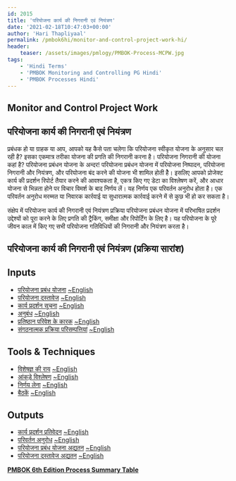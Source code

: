 ```yaml
---
id: 2015   
title: 'परियोजना कार्य की निगरानी एवं नियंत्रण'
date: '2021-02-18T10:47:03+00:00'
author: 'Hari Thapliyaal'
permalink: /pmbok6hi/monitor-and-control-project-work-hi/
header:
    teaser: /assets/images/pmlogy/PMBOK-Process-MCPW.jpg
tags:
    - 'Hindi Terms'
    - 'PMBOK Monitoring and Controlling PG Hindi'
    - 'PMBOK Processes Hindi'
---
```


## Monitor and Control Project Work

## परियोजना कार्य की निगरानी एवं नियंत्रण

प्रबंधक हो या ग्राहक या आप, आपको यह कैसे पता चलेगा कि परियोजना स्वीकृत योजना के अनुसार चल रही है? इसका एकमात्र तरीका योजना की प्रगति की निगरानी करना है। परियोजना निगरानी की योजना कहां है? परियोजना प्रबंधन योजना के अन्दर! परियोजना प्रबंधन योजना में परियोजना निष्पादन, परियोजना निगरानी और नियंत्रण, और परियोजना बंद करने की योजना भी शामिल होती हैे। इसलिए आपको प्रोजेक्ट कार्य की प्रदर्शन रिपोर्ट तैयार करने की आवश्यकता है, एकत्र किए गए डेटा का विश्लेषण करें, और आधार योजना से भिन्नता होने पर विचार विमर्श के बाद निर्णय लें। यह निर्णय एक परिवर्तन अनुरोध होता है। एक परिवर्तन अनुरोध मरम्मत या निवारक कार्रवाई या सुधारात्मक कार्रवाई करने में से कुछ भी हो कर सकता है। 

संक्षेप में परियोजना कार्य की निगरानी एवं नियंत्रण प्रक्रिया परियोजना प्रबंधन योजना में परिभाषित प्रदर्शन उद्देश्यों को पूरा करने के लिए प्रगति की ट्रैकिंग, समीक्षा और रिपोर्टिंग के लिए है। यह परियोजना के पूरे जीवन काल में किए गए सभी परियोजना गतिविधियों की निगरानी और नियंत्रण करता है।

## परियोजना कार्य की निगरानी एवं नियंत्रण (प्रक्रिया सारांश)

## Inputs

- [परियोजना प्रबंध योजना](/pmbok6hi/project-management-plan-hi) [~English](/pmbok6/Project-Management-Plan)
- [परियोजना दस्तावेज](/pmbok6hi/project-documents-hi) [~English](/pmbok6/Project-Documents)
- [कार्य प्रदर्शन सूचना](/pmbok6hi/work-performance-information-hi) [~English](/pmbok6/Work-Performance-Information)
- [अनुबंध](/pmbok6hi/agreements-hi) [~English](/pmbok6/Agreements)
- [प्रतिष्ठान परिवेश के कारक](/pmbok6hi/enterprise-environmental-factors-hi) [~English](/pmbok6/Enterprise-Environmental-Factors)
- [संगठनात्मक प्रक्रिया परिसम्पत्तियां](/pmbok6hi/organizational-process-assets-hi) [~English](/pmbok6/Organizational-Process-Assets)

## Tools &amp; Techniques

- [विशेषज्ञ की राय](/pmbok6hi/expert-judgement-hi) [~English](/pmbok6/Expert-Judgement)
- [आंकड़े विश्लेषण](/pmbok6hi/data-analysis-hi) [~English](/pmbok6/Data-Analysis)
- [निर्णय लेना](/pmbok6hi/decision-making-hi) [~English](/pmbok6/Decision-Making)
- [बैठकें](/pmbok6hi/meetings-hi) [~English](/pmbok6/Meetings)

## Outputs

- [कार्य प्रदर्शन प्रतिवेदन](/pmbok6hi/work-performance-reports-hi) [~English](/pmbok6/Work-Performance-Reports)
- [परिवर्तन अनुरोध](/pmbok6hi/change-requests-hi) [~English](/pmbok6/Change-Requests)
- [परियोजना प्रबंध योजना अद्यतन](/pmbok6hi/project-management-plan-updates-hi) [~English](/pmbok6/Project-Management-Plan-Updates)
- [परियोजना दस्तावेज अद्यतन](/pmbok6hi/project-documents-updates-hi) [~English](/pmbok6/Project-Documents-Updates)

**[PMBOK 6th Edition Process Summary Table](process-groups-and-processes-in-pmbok6/)**
